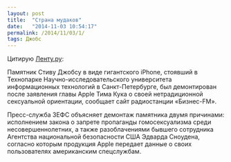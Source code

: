 ```yaml
---
layout: post
title:  "Страна мудаков"
date:   "2014-11-03 10:54:17"
permalink: /2014/11/03/1/
tags: Джобс
---
```


Цитирую [Ленту.ру](http://lenta.ru/news/2014/11/03/jops/):

Памятник Стиву Джобсу в виде гигантского iPhone, стоявший в Технопарке
Научно-исследовательского университета информационных технологий в
Санкт-Петербурге, был демонтирован после заявления главы Apple Тима
Кука о своей нетрадиционной сексуальной ориентации, сообщает сайт
радиостанции «Бизнес-FM».

Пресс-служба ЗЕФС объясняет демонтаж памятника двумя причинами:
исполнением закона о запрете пропаганды гомосексуализма среди
несовершеннолетних, а также разоблачениями бывшего сотрудника
Агентства национальной безопасности США Эдварда Сноудена, согласно
которым продукция Apple передает данные о своих пользователях
американским спецслужбам.
